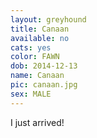 ```yaml
---
layout: greyhound
title: Canaan
available: no
cats: yes
color: FAWN
dob: 2014-12-13
name: Canaan
pic: canaan.jpg
sex: MALE
---
```



I just arrived!